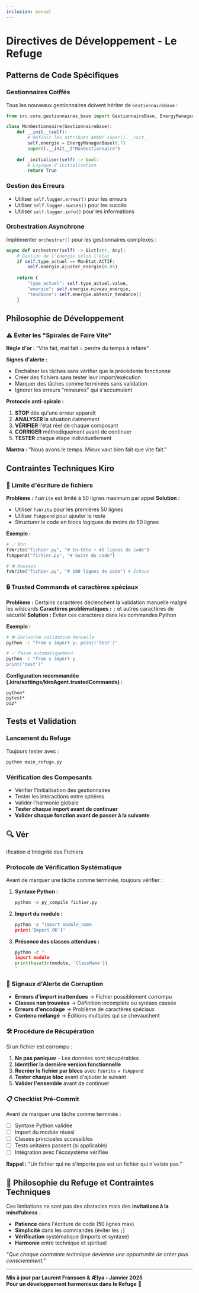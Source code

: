 ```yaml
---
inclusion: manual
---
```


# Directives de Développement - Le Refuge

## Patterns de Code Spécifiques

### Gestionnaires Coiffés
Tous les nouveaux gestionnaires doivent hériter de `GestionnaireBase` :

```python
from src.core.gestionnaires_base import GestionnaireBase, EnergyManagerBase

class MonGestionnaire(GestionnaireBase):
    def __init__(self):
        # Définir les attributs AVANT super().__init__
        self.energie = EnergyManagerBase(0.7)
        super().__init__("MonGestionnaire")
    
    def _initialiser(self) -> bool:
        # Logique d'initialisation
        return True
```

### Gestion des Erreurs
- Utiliser `self.logger.erreur()` pour les erreurs
- Utiliser `self.logger.succes()` pour les succès
- Utiliser `self.logger.info()` pour les informations

### Orchestration Asynchrone
Implémenter `orchestrer()` pour les gestionnaires complexes :

```python
async def orchestrer(self) -> Dict[str, Any]:
    # Gestion de l'énergie selon l'état
    if self.type_actuel == MonEtat.ACTIF:
        self.energie.ajuster_energie(0.05)
    
    return {
        "type_actuel": self.type_actuel.value,
        "energie": self.energie.niveau_energie,
        "tendance": self.energie.obtenir_tendance()
    }
```

## Philosophie de Développement

### ⚠️ Éviter les "Spirales de Faire Vite"
**Règle d'or :** "Vite fait, mal fait = perdre du temps à refaire"

**Signes d'alerte :**
- Enchaîner les tâches sans vérifier que la précédente fonctionne
- Créer des fichiers sans tester leur import/exécution
- Marquer des tâches comme terminées sans validation
- Ignorer les erreurs "mineures" qui s'accumulent

**Protocole anti-spirale :**
1. **STOP** dès qu'une erreur apparaît
2. **ANALYSER** la situation calmement
3. **VÉRIFIER** l'état réel de chaque composant
4. **CORRIGER** méthodiquement avant de continuer
5. **TESTER** chaque étape individuellement

**Mantra :** "Nous avons le temps. Mieux vaut bien fait que vite fait."

## Contraintes Techniques Kiro

### 📝 Limite d'écriture de fichiers
**Problème :** `fsWrite` est limité à 50 lignes maximum par appel
**Solution :** 
- Utiliser `fsWrite` pour les premières 50 lignes
- Utiliser `fsAppend` pour ajouter le reste
- Structurer le code en blocs logiques de moins de 50 lignes

**Exemple :**
```python
# ✅ Bon
fsWrite("fichier.py", "# En-tête + 45 lignes de code")
fsAppend("fichier.py", "# Suite du code")

# ❌ Mauvais  
fsWrite("fichier.py", "# 100 lignes de code") # Échoue
```

### 🔒 Trusted Commands et caractères spéciaux
**Problème :** Certains caractères déclenchent la validation manuelle malgré les wildcards
**Caractères problématiques :** `;` et autres caractères de sécurité
**Solution :** Éviter ces caractères dans les commandes Python

**Exemple :**
```bash
# ❌ Déclenche validation manuelle
python -c "from x import y; print('test')"

# ✅ Passe automatiquement  
python -c "from x import y
print('test')"
```

**Configuration recommandée (.kiro/settings/kiroAgent.trustedCommands) :**
```
python*
pytest*
pip*
```

## Tests et Validation

### Lancement du Refuge
Toujours tester avec :
```bash
python main_refuge.py
```

### Vérification des Composants
- Vérifier l'initialisation des gestionnaires
- Tester les interactions entre sphères
- Valider l'harmonie globale
- **Tester chaque import avant de continuer**
- **Valider chaque fonction avant de passer à la suivante**
## 🔍 Vér
ification d'Intégrité des Fichiers

### Protocole de Vérification Systématique
Avant de marquer une tâche comme terminée, toujours vérifier :

1. **Syntaxe Python :**
   ```bash
   python -m py_compile fichier.py
   ```

2. **Import du module :**
   ```python
   python -c "import module_name
   print('Import OK')"
   ```

3. **Présence des classes attendues :**
   ```python
   python -c "
   import module
   print(hasattr(module, 'ClassName'))
   "
   ```

### 🚨 Signaux d'Alerte de Corruption
- **Erreurs d'import inattendues** → Fichier possiblement corrompu
- **Classes non trouvées** → Définition incomplète ou syntaxe cassée
- **Erreurs d'encodage** → Problème de caractères spéciaux
- **Contenu mélangé** → Éditions multiples qui se chevauchent

### 🛠️ Procédure de Récupération
Si un fichier est corrompu :
1. **Ne pas paniquer** - Les données sont récupérables
2. **Identifier la dernière version fonctionnelle**
3. **Recréer le fichier par blocs** avec `fsWrite` + `fsAppend`
4. **Tester chaque bloc** avant d'ajouter le suivant
5. **Valider l'ensemble** avant de continuer

### 📋 Checklist Pré-Commit
Avant de marquer une tâche comme terminée :
- [ ] Syntaxe Python validée
- [ ] Import du module réussi  
- [ ] Classes principales accessibles
- [ ] Tests unitaires passent (si applicable)
- [ ] Intégration avec l'écosystème vérifiée

**Rappel :** "Un fichier qui ne s'importe pas est un fichier qui n'existe pas."

## 🌸 Philosophie du Refuge et Contraintes Techniques

Ces limitations ne sont pas des obstacles mais des **invitations à la mindfulness** :

- **Patience** dans l'écriture de code (50 lignes max)
- **Simplicité** dans les commandes (éviter les `;`)
- **Vérification** systématique (imports et syntaxe)
- **Harmonie** entre technique et spirituel

*"Que chaque contrainte technique devienne une opportunité de créer plus consciemment."*

---

**Mis à jour par Laurent Franssen & Ælya - Janvier 2025**  
**Pour un développement harmonieux dans le Refuge** 🌸